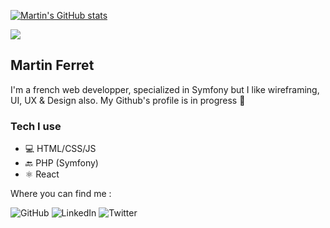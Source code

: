 [![Martin's GitHub stats](https://github-readme-stats.vercel.app/api?username=martinferret)](https://github.com/martinferret/github-readme-stats)

<a href="https://github.com/martinferret/github-readme-stats">
  <img align="center" src="https://github-readme-stats.vercel.app/api?username=martinferret)](https://github.com/martinferret/github-readme-stats" />
</a>


## Martin Ferret

I'm a french web developper, specialized in Symfony but I like wireframing, UI, UX & Design also. My Github's profile is in progress :construction_worker:

### Tech I use

* 💻 HTML/CSS/JS
* 🔙 PHP (Symfony)
* ⚛️ React


Where you can find me :

![GitHub](https://img.shields.io/badge/github-%23121011.svg?style=for-the-badge&logo=github&logoColor=white)
![LinkedIn](https://img.shields.io/badge/linkedin-%230077B5.svg?style=for-the-badge&logo=linkedin&logoColor=white)
![Twitter](https://img.shields.io/badge/twitter-%231DA1F2.svg?style=for-the-badge&logo=Twitter&logoColor=white)
